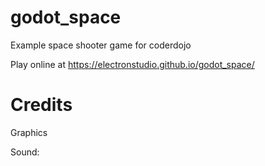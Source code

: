 # godot_space
Example space shooter game for coderdojo

Play online at https://electronstudio.github.io/godot_space/

# Credits

Graphics

Sound:
